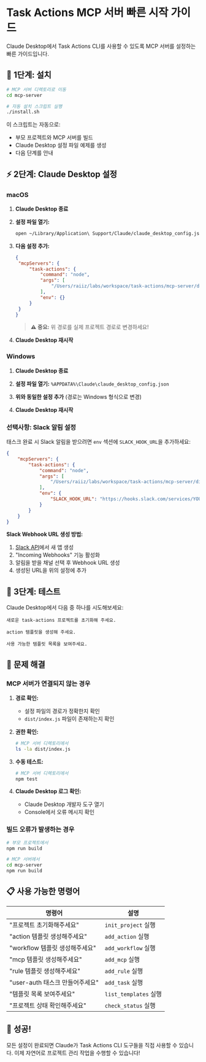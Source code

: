 # Task Actions MCP 서버 빠른 시작 가이드

Claude Desktop에서 Task Actions CLI를 사용할 수 있도록 MCP 서버를 설정하는 빠른 가이드입니다.

## 🚀 1단계: 설치

```bash
# MCP 서버 디렉토리로 이동
cd mcp-server

# 자동 설치 스크립트 실행
./install.sh
```

이 스크립트는 자동으로:

- 부모 프로젝트와 MCP 서버를 빌드
- Claude Desktop 설정 파일 예제를 생성
- 다음 단계를 안내

## ⚡ 2단계: Claude Desktop 설정

### macOS

1. **Claude Desktop 종료**

2. **설정 파일 열기:**

   ```bash
   open ~/Library/Application\ Support/Claude/claude_desktop_config.json
   ```

3. **다음 설정 추가:**

   ```json
   {
   	"mcpServers": {
   		"task-actions": {
   			"command": "node",
   			"args": [
   				"/Users/raiiz/labs/workspace/task-actions/mcp-server/dist/index.js"
   			],
   			"env": {}
   		}
   	}
   }
   ```

   > **⚠️ 중요:** 위 경로를 실제 프로젝트 경로로 변경하세요!

4. **Claude Desktop 재시작**

### Windows

1. **Claude Desktop 종료**

2. **설정 파일 열기:** `%APPDATA%\Claude\claude_desktop_config.json`

3. **위와 동일한 설정 추가** (경로는 Windows 형식으로 변경)

4. **Claude Desktop 재시작**

### 선택사항: Slack 알림 설정

태스크 완료 시 Slack 알림을 받으려면 `env` 섹션에 `SLACK_HOOK_URL`을 추가하세요:

```json
{
	"mcpServers": {
		"task-actions": {
			"command": "node",
			"args": [
				"/Users/raiiz/labs/workspace/task-actions/mcp-server/dist/index.js"
			],
			"env": {
				"SLACK_HOOK_URL": "https://hooks.slack.com/services/YOUR/SLACK/WEBHOOK"
			}
		}
	}
}
```

**Slack Webhook URL 생성 방법:**

1. [Slack API](https://api.slack.com/apps)에서 새 앱 생성
2. "Incoming Webhooks" 기능 활성화
3. 알림을 받을 채널 선택 후 Webhook URL 생성
4. 생성된 URL을 위의 설정에 추가

## 🎯 3단계: 테스트

Claude Desktop에서 다음 중 하나를 시도해보세요:

```
새로운 task-actions 프로젝트를 초기화해 주세요.
```

```
action 템플릿을 생성해 주세요.
```

```
사용 가능한 템플릿 목록을 보여주세요.
```

## 🔧 문제 해결

### MCP 서버가 연결되지 않는 경우

1. **경로 확인:**

   - 설정 파일의 경로가 정확한지 확인
   - `dist/index.js` 파일이 존재하는지 확인

2. **권한 확인:**

   ```bash
   # MCP 서버 디렉토리에서
   ls -la dist/index.js
   ```

3. **수동 테스트:**

   ```bash
   # MCP 서버 디렉토리에서
   npm test
   ```

4. **Claude Desktop 로그 확인:**
   - Claude Desktop 개발자 도구 열기
   - Console에서 오류 메시지 확인

### 빌드 오류가 발생하는 경우

```bash
# 부모 프로젝트에서
npm run build

# MCP 서버에서
cd mcp-server
npm run build
```

## 📋 사용 가능한 명령어

| 명령어                          | 설명                  |
| ------------------------------- | --------------------- |
| "프로젝트 초기화해주세요"       | `init_project` 실행   |
| "action 템플릿 생성해주세요"    | `add_action` 실행     |
| "workflow 템플릿 생성해주세요"  | `add_workflow` 실행   |
| "mcp 템플릿 생성해주세요"       | `add_mcp` 실행        |
| "rule 템플릿 생성해주세요"      | `add_rule` 실행       |
| "user-auth 태스크 만들어주세요" | `add_task` 실행       |
| "템플릿 목록 보여주세요"        | `list_templates` 실행 |
| "프로젝트 상태 확인해주세요"    | `check_status` 실행   |

## 🎉 성공!

모든 설정이 완료되면 Claude가 Task Actions CLI 도구들을 직접 사용할 수 있습니다.
이제 자연어로 프로젝트 관리 작업을 수행할 수 있습니다!
